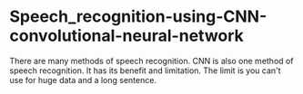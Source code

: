 # Speech_recognition-using-CNN-convolutional-neural-network

There are many methods of speech recognition. CNN is also one method of speech recognition. It has its benefit and limitation. The limit is you can't use for huge data and a long sentence.
